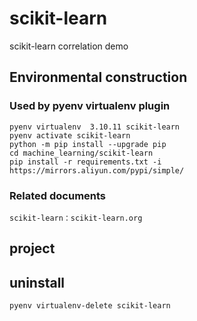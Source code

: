 # scikit-learn

scikit-learn correlation demo

## Environmental construction

### Used by pyenv virtualenv plugin

    pyenv virtualenv  3.10.11 scikit-learn 
    pyenv activate scikit-learn
    python -m pip install --upgrade pip
    cd machine_learning/scikit-learn
    pip install -r requirements.txt -i https://mirrors.aliyun.com/pypi/simple/

### Related documents

    scikit-learn：scikit-learn.org     

## project

## uninstall

    pyenv virtualenv-delete scikit-learn
